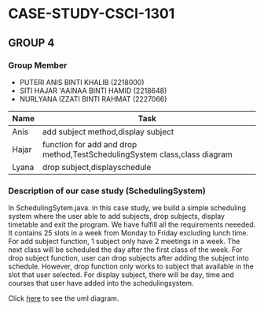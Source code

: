 # CASE-STUDY-CSCI-1301
## GROUP 4

### Group Member
* PUTERI ANIS BINTI KHALIB (2218000)
* SITI HAJAR 'AAINAA BINTI HAMID (2218648)
* NURLYANA IZZATI BINTI RAHMAT (2227066)


|    Name      |     Task                                                                    |
|------------- | ----------------------------------------------------------------------------|
|Anis          | add subject method,display subject                                          |
|Hajar         | function for add and drop method,TestSchedulingSystem class,class diagram   |
|Lyana         | drop subject,displayschedule                                                |



### Description of our case study (SchedulingSystem)

In SchedulingSytem.java. in this case study, we build a simple scheduling system where the user able to add subjects, drop subjects, display timetable and exit the program. We have fulfill all the requirements neeeded. It contains 25 slots in a week from Monday to Friday excluding lunch time. For add subject function, 1 subject only have 2 meetings in a week. The next class will be scheduled the day after the first class of the week. For drop subject function, user can drop subjects after adding the subject into schedule. However, drop function only works to subject that available in the slot that user selected. For display subject, there will be day, time and courses that user have added into the schedulingsystem.


Click [here](file:///C:/Users/60166/Downloads/SchedulingSystem%20Class%20Diagram.pdf) to see the uml diagram.




